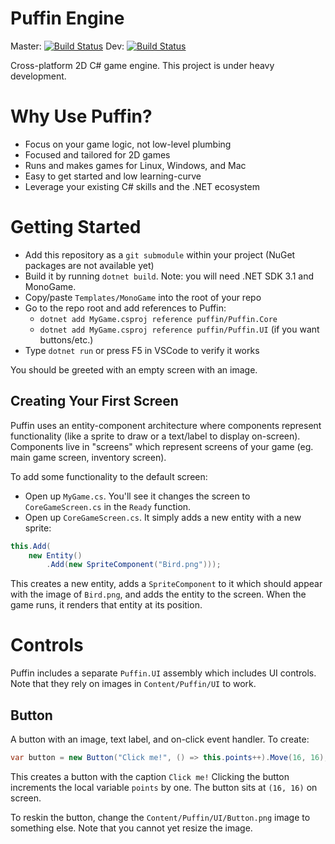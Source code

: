 # Puffin Engine

Master: [![Build Status](https://travis-ci.org/nightblade9/puffin-engine.svg?branch=master)](https://travis-ci.org/nightblade9/puffin-engine)
Dev: [![Build Status](https://travis-ci.org/nightblade9/puffin-engine.svg?branch=dev)](https://travis-ci.org/nightblade9/puffin-engine)

Cross-platform 2D C# game engine. This project is under heavy development.

# Why Use Puffin?

- Focus on your game logic, not low-level plumbing
- Focused and tailored for 2D games
- Runs and makes games for Linux, Windows, and Mac
- Easy to get started and low learning-curve
- Leverage your existing C# skills and the .NET ecosystem

# Getting Started

- Add this repository as a `git submodule` within your project (NuGet packages are not available yet)
- Build it by running `dotnet build`. Note: you will need .NET SDK 3.1 and MonoGame.
- Copy/paste `Templates/MonoGame` into the root of your repo
- Go to the repo root and add references to Puffin:
    - `dotnet add MyGame.csproj reference puffin/Puffin.Core`
    - `dotnet add MyGame.csproj reference puffin/Puffin.UI` (if you want buttons/etc.)
- Type `dotnet run` or press F5 in VSCode to verify it works

You should be greeted with an empty screen with an image.

## Creating Your First Screen

Puffin uses an entity-component architecture where components represent functionality (like a sprite to draw or a text/label to display on-screen). Components live in "screens" which represent screens of your game (eg. main game screen, inventory screen).

To add some functionality to the default screen:

- Open up `MyGame.cs`. You'll see it changes the screen to `CoreGameScreen.cs` in the `Ready` function.
- Open up `CoreGameScreen.cs`. It simply adds a new entity with a new sprite:

```csharp
this.Add(
    new Entity()
        .Add(new SpriteComponent("Bird.png")));
```

This creates a new entity, adds a `SpriteComponent` to it which should appear with the image of `Bird.png`, and adds the entity to the screen. When the game runs, it renders that entity at its position.

# Controls

Puffin includes a separate `Puffin.UI` assembly which includes UI controls. Note that they rely on images in `Content/Puffin/UI` to work.

## Button

A button with an image, text label, and on-click event handler. To create:

```csharp
var button = new Button("Click me!", () => this.points++).Move(16, 16);
```

This creates a button with the caption `Click me!` Clicking the button increments the local variable `points` by one. The button sits at `(16, 16)` on screen.

To reskin the button, change the `Content/Puffin/UI/Button.png` image to something else. Note that you cannot yet resize the image.
